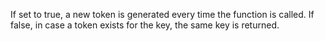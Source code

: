 If set to true, a new token is generated every time the function is called.
			If false, in case a token exists for the key, the same key is returned.